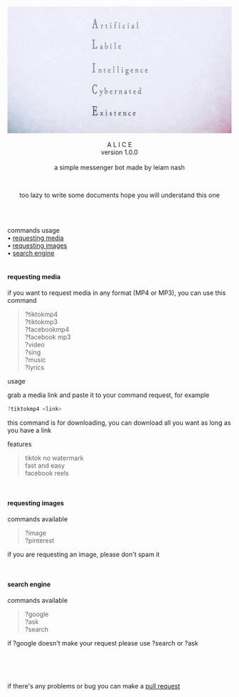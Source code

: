 <p align="center"> 
<img src="https://raw.githubusercontent.com/LeiamNashRebirth/Alice/main/Seijirou_explaining_the_concept_of_ALICE_to_Asuna_and_Rinko_-_S3E06.png" />
</p>
<p align="center"> A  L  I  C  E <br> version 1.0.0 <br> <br> a simple messenger bot made by leiam nash </p>

<br> 
<p align="center"> too lazy to write some documents hope you will understand this one </p>
<br> <br>


commands usage <br>
• [requesting media](https://github.com/LeiamNashRebirth/Alice/edit/main/README.md#requesting-media)
<br> • [requesting images](https://github.com/LeiamNashRebirth/Alice/edit/main/README.md#requesting-images)
<br> • [search engine](https://github.com/LeiamNashRebirth/Alice/edit/main/README.md#search-engine)
<br> <br>

#### requesting media

if you want to request media in any format (MP4 or MP3), you can use this command

> ?tiktokmp4 <br> ?tiktokmp3 <br> ?facebookmp4 <br> ?facebook mp3 <br> ?video <br> ?sing <br> ?music <br> ?lyrics

usage 

grab a media link and paste it to your command request, for example



```js
?tiktokmp4 <link>
```

this command is for downloading, you can download all you want as long as you have a link <br>

features
> tiktok no watermark <br> fast and easy <br> facebook reels

<br> 

#### requesting images

commands available
> ?image <br> ?pinterest

if you are requesting an image, please don't spam it

<br>

#### search engine
commands available
> ?google <br> ?ask <br> ?search

if ?google doesn't make your request please use ?search or ?ask

<br> <br> <br>

if there's any problems or bug you can make a [pull request](https://github.com/LeiamNashRebirth/Alice/pulls)
